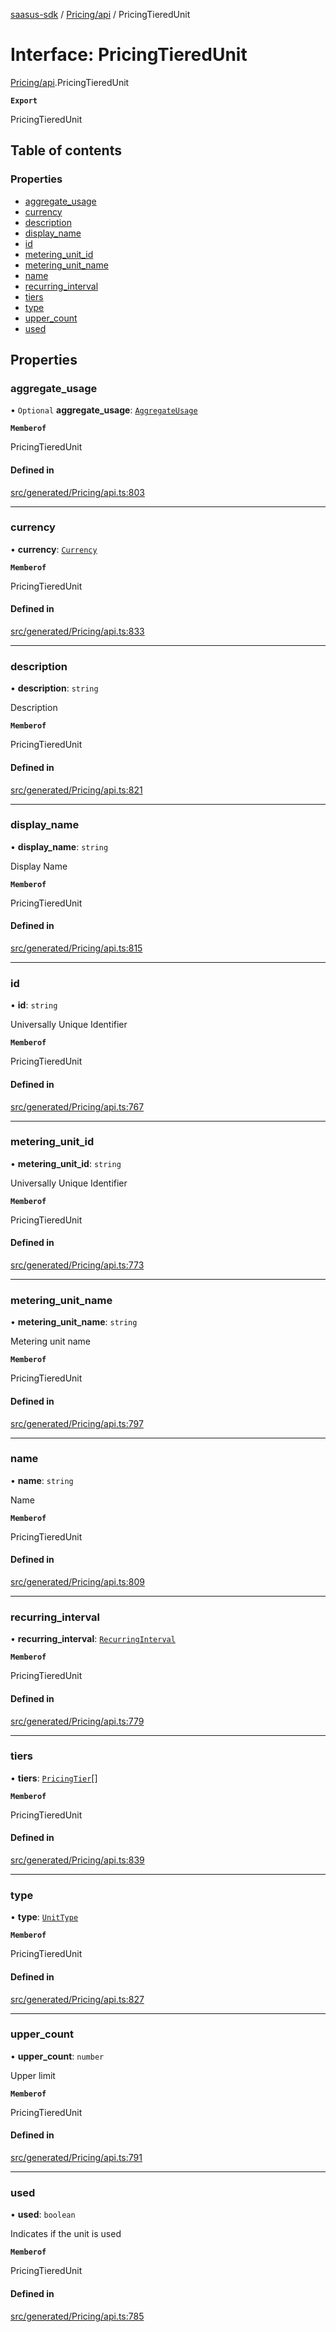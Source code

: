 [saasus-sdk](../README.md) / [Pricing/api](../modules/Pricing_api.md) / PricingTieredUnit

# Interface: PricingTieredUnit

[Pricing/api](../modules/Pricing_api.md).PricingTieredUnit

**`Export`**

PricingTieredUnit

## Table of contents

### Properties

- [aggregate\_usage](Pricing_api.PricingTieredUnit.md#aggregate_usage)
- [currency](Pricing_api.PricingTieredUnit.md#currency)
- [description](Pricing_api.PricingTieredUnit.md#description)
- [display\_name](Pricing_api.PricingTieredUnit.md#display_name)
- [id](Pricing_api.PricingTieredUnit.md#id)
- [metering\_unit\_id](Pricing_api.PricingTieredUnit.md#metering_unit_id)
- [metering\_unit\_name](Pricing_api.PricingTieredUnit.md#metering_unit_name)
- [name](Pricing_api.PricingTieredUnit.md#name)
- [recurring\_interval](Pricing_api.PricingTieredUnit.md#recurring_interval)
- [tiers](Pricing_api.PricingTieredUnit.md#tiers)
- [type](Pricing_api.PricingTieredUnit.md#type)
- [upper\_count](Pricing_api.PricingTieredUnit.md#upper_count)
- [used](Pricing_api.PricingTieredUnit.md#used)

## Properties

### aggregate\_usage

• `Optional` **aggregate\_usage**: [`AggregateUsage`](../enums/Pricing_api.AggregateUsage.md)

**`Memberof`**

PricingTieredUnit

#### Defined in

[src/generated/Pricing/api.ts:803](https://github.com/saasus-platform/saasus-sdk-javascript/blob/2c78b0a/src/generated/Pricing/api.ts#L803)

___

### currency

• **currency**: [`Currency`](../enums/Pricing_api.Currency.md)

**`Memberof`**

PricingTieredUnit

#### Defined in

[src/generated/Pricing/api.ts:833](https://github.com/saasus-platform/saasus-sdk-javascript/blob/2c78b0a/src/generated/Pricing/api.ts#L833)

___

### description

• **description**: `string`

Description

**`Memberof`**

PricingTieredUnit

#### Defined in

[src/generated/Pricing/api.ts:821](https://github.com/saasus-platform/saasus-sdk-javascript/blob/2c78b0a/src/generated/Pricing/api.ts#L821)

___

### display\_name

• **display\_name**: `string`

Display Name

**`Memberof`**

PricingTieredUnit

#### Defined in

[src/generated/Pricing/api.ts:815](https://github.com/saasus-platform/saasus-sdk-javascript/blob/2c78b0a/src/generated/Pricing/api.ts#L815)

___

### id

• **id**: `string`

Universally Unique Identifier

**`Memberof`**

PricingTieredUnit

#### Defined in

[src/generated/Pricing/api.ts:767](https://github.com/saasus-platform/saasus-sdk-javascript/blob/2c78b0a/src/generated/Pricing/api.ts#L767)

___

### metering\_unit\_id

• **metering\_unit\_id**: `string`

Universally Unique Identifier

**`Memberof`**

PricingTieredUnit

#### Defined in

[src/generated/Pricing/api.ts:773](https://github.com/saasus-platform/saasus-sdk-javascript/blob/2c78b0a/src/generated/Pricing/api.ts#L773)

___

### metering\_unit\_name

• **metering\_unit\_name**: `string`

Metering unit name

**`Memberof`**

PricingTieredUnit

#### Defined in

[src/generated/Pricing/api.ts:797](https://github.com/saasus-platform/saasus-sdk-javascript/blob/2c78b0a/src/generated/Pricing/api.ts#L797)

___

### name

• **name**: `string`

Name

**`Memberof`**

PricingTieredUnit

#### Defined in

[src/generated/Pricing/api.ts:809](https://github.com/saasus-platform/saasus-sdk-javascript/blob/2c78b0a/src/generated/Pricing/api.ts#L809)

___

### recurring\_interval

• **recurring\_interval**: [`RecurringInterval`](../enums/Pricing_api.RecurringInterval.md)

**`Memberof`**

PricingTieredUnit

#### Defined in

[src/generated/Pricing/api.ts:779](https://github.com/saasus-platform/saasus-sdk-javascript/blob/2c78b0a/src/generated/Pricing/api.ts#L779)

___

### tiers

• **tiers**: [`PricingTier`](Pricing_api.PricingTier.md)[]

**`Memberof`**

PricingTieredUnit

#### Defined in

[src/generated/Pricing/api.ts:839](https://github.com/saasus-platform/saasus-sdk-javascript/blob/2c78b0a/src/generated/Pricing/api.ts#L839)

___

### type

• **type**: [`UnitType`](../enums/Pricing_api.UnitType.md)

**`Memberof`**

PricingTieredUnit

#### Defined in

[src/generated/Pricing/api.ts:827](https://github.com/saasus-platform/saasus-sdk-javascript/blob/2c78b0a/src/generated/Pricing/api.ts#L827)

___

### upper\_count

• **upper\_count**: `number`

Upper limit

**`Memberof`**

PricingTieredUnit

#### Defined in

[src/generated/Pricing/api.ts:791](https://github.com/saasus-platform/saasus-sdk-javascript/blob/2c78b0a/src/generated/Pricing/api.ts#L791)

___

### used

• **used**: `boolean`

Indicates if the unit is used

**`Memberof`**

PricingTieredUnit

#### Defined in

[src/generated/Pricing/api.ts:785](https://github.com/saasus-platform/saasus-sdk-javascript/blob/2c78b0a/src/generated/Pricing/api.ts#L785)
